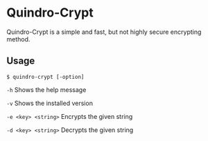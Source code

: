 # Quindro-Crypt

Quindro-Crypt is a simple and fast, but not highly secure encrypting method.

## Usage

`$ quindro-crypt [-option]`

`-h` Shows the help message

`-v` Shows the installed version

`-e <key> <string>` Encrypts the given string

`-d <key> <string>` Decrypts the given string